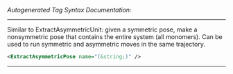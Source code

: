 _Autogenerated Tag Syntax Documentation:_

---
Similar to ExtractAsymmetricUnit: given a symmetric pose, make a nonsymmetric pose that contains the entire system (all monomers). Can be used to run symmetric and asymmetric moves in the same trajectory.

```xml
<ExtractAsymmetricPose name="(&string;)" />
```



---
